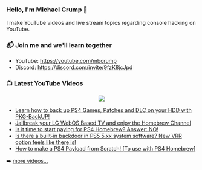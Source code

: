 ### Hello, I'm Michael Crump 👋

I make YouTube videos and live stream topics regarding console hacking on YouTube. 

### 📬 Join me and we'll learn together

- YouTube: https://youtube.com/mbcrump
- Discord: https://discord.com/invite/9fzK8jcJpd

### 📺 Latest YouTube Videos

<div align="center">

[<img src="https://img.shields.io/badge/-Subscribe-red?style=for-the-badge&logo=youtube&logoColor=white"/>](https://www.youtube.com/c/mbcrump?sub_confirmation=1)

</div>

<!-- YOUTUBE:START -->
- [Learn how to back up PS4 Games, Patches and DLC on your HDD with PKG-BackUP!](https://www.youtube.com/watch?v=CKx_dzRdhNk)
- [Jailbreak your LG WebOS Based TV and enjoy the Homebrew Channel](https://www.youtube.com/watch?v=hsqYOoiT12Y)
- [Is it time to start paying for PS4 Homebrew? Answer: NO!](https://www.youtube.com/watch?v=R3OKxYLiYUA)
- [Is there a built-in backdoor in PS5 5.xx system software? New VRR option feels like there is!](https://www.youtube.com/watch?v=s9KxS1jTUlE)
- [How to make a PS4 Payload from Scratch! [To use with PS4 Homebrew]](https://www.youtube.com/watch?v=1hwJ6exYZx8)
<!-- YOUTUBE:END -->

➡️ [more videos...](https://youtube.com/mbcrump)

